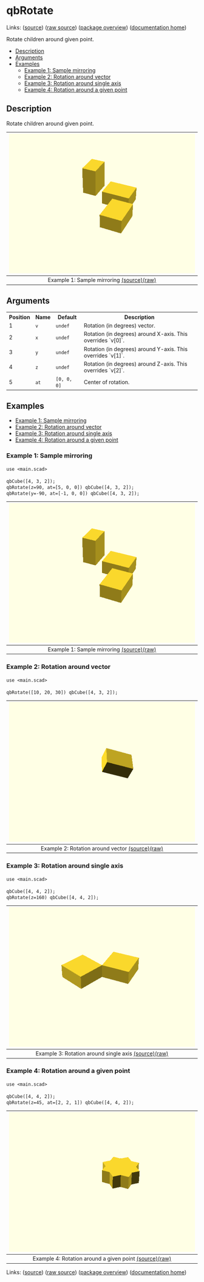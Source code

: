 # qbRotate

Links: ([source](https://github.com/little-blossom/openscad-qbase/blob/master/src/qbRotate.scad)) ([raw source](https://raw.githubusercontent.com/little-blossom/openscad-qbase/master/src/qbRotate.scad)) ([package overview](overview.md)) ([documentation home](../index.md))

Rotate children around given point.

* [Description](#description)
* [Arguments](#arguments)
* [Examples](#examples)
  * [Example 1: Sample mirroring](#example-1-sample-mirroring)
  * [Example 2: Rotation around vector](#example-2-rotation-around-vector)
  * [Example 3: Rotation around single axis](#example-3-rotation-around-single-axis)
  * [Example 4: Rotation around a given point](#example-4-rotation-around-a-given-point)

## Description


Rotate children around given point.

| [![summary-example](qbRotate.md-media/summary-example.png "summary-example")](https://github.com/little-blossom/openscad-qbase/blob/master/docs/generated/qbRotate.md-media/summary-example.png) |
| :---: |
|Example 1: Sample mirroring [(source)](https://github.com/little-blossom/openscad-qbase/blob/master/docs/generated/qbRotate.md-media/summary-example.scad)[(raw)](https://raw.githubusercontent.com/little-blossom/openscad-qbase/master/docs/generated/qbRotate.md-media/summary-example.scad)|



## Arguments

<table>
<tr><th>Position</th><th>Name</th><th>Default</th><th>Description</th></tr>
<tr><td>1</td><td><code>v</code></td><td><code>undef</code></td><td>Rotation (in degrees) vector.</td></tr>
<tr><td>2</td><td><code>x</code></td><td><code>undef</code></td><td>Rotation (in degrees) around X-axis. This overrides `v[0]`.</td></tr>
<tr><td>3</td><td><code>y</code></td><td><code>undef</code></td><td>Rotation (in degrees) around Y-axis. This overrides `v[1]`.</td></tr>
<tr><td>4</td><td><code>z</code></td><td><code>undef</code></td><td>Rotation (in degrees) around Z-axis. This overrides `v[2]`.</td></tr>
<tr><td>5</td><td><code>at</code></td><td><code>[0, 0, 0]</code></td><td>Center of rotation.</td></tr>
</table>

## Examples

* [Example 1: Sample mirroring](#example-1-sample-mirroring)
* [Example 2: Rotation around vector](#example-2-rotation-around-vector)
* [Example 3: Rotation around single axis](#example-3-rotation-around-single-axis)
* [Example 4: Rotation around a given point](#example-4-rotation-around-a-given-point)

### Example 1: Sample mirroring


```openscad
use <main.scad>

qbCube([4, 3, 2]);
qbRotate(z=90, at=[5, 0, 0]) qbCube([4, 3, 2]);
qbRotate(y=-90, at=[-1, 0, 0]) qbCube([4, 3, 2]);
```
| [![summary-example](qbRotate.md-media/summary-example.png "summary-example")](https://github.com/little-blossom/openscad-qbase/blob/master/docs/generated/qbRotate.md-media/summary-example.png) |
| :---: |
|Example 1: Sample mirroring [(source)](https://github.com/little-blossom/openscad-qbase/blob/master/docs/generated/qbRotate.md-media/summary-example.scad)[(raw)](https://raw.githubusercontent.com/little-blossom/openscad-qbase/master/docs/generated/qbRotate.md-media/summary-example.scad)|


### Example 2: Rotation around vector


```openscad
use <main.scad>

qbRotate([10, 20, 30]) qbCube([4, 3, 2]);
```
| [![openscad-2](qbRotate.md-media/openscad-2.png "openscad-2")](https://github.com/little-blossom/openscad-qbase/blob/master/docs/generated/qbRotate.md-media/openscad-2.png) |
| :---: |
|Example 2: Rotation around vector [(source)](https://github.com/little-blossom/openscad-qbase/blob/master/docs/generated/qbRotate.md-media/openscad-2.scad)[(raw)](https://raw.githubusercontent.com/little-blossom/openscad-qbase/master/docs/generated/qbRotate.md-media/openscad-2.scad)|


### Example 3: Rotation around single axis


```openscad
use <main.scad>

qbCube([4, 4, 2]);
qbRotate(z=160) qbCube([4, 4, 2]);
```
| [![openscad-3](qbRotate.md-media/openscad-3.png "openscad-3")](https://github.com/little-blossom/openscad-qbase/blob/master/docs/generated/qbRotate.md-media/openscad-3.png) |
| :---: |
|Example 3: Rotation around single axis [(source)](https://github.com/little-blossom/openscad-qbase/blob/master/docs/generated/qbRotate.md-media/openscad-3.scad)[(raw)](https://raw.githubusercontent.com/little-blossom/openscad-qbase/master/docs/generated/qbRotate.md-media/openscad-3.scad)|


### Example 4: Rotation around a given point


```openscad
use <main.scad>

qbCube([4, 4, 2]);
qbRotate(z=45, at=[2, 2, 1]) qbCube([4, 4, 2]);
```
| [![openscad-4](qbRotate.md-media/openscad-4.png "openscad-4")](https://github.com/little-blossom/openscad-qbase/blob/master/docs/generated/qbRotate.md-media/openscad-4.png) |
| :---: |
|Example 4: Rotation around a given point [(source)](https://github.com/little-blossom/openscad-qbase/blob/master/docs/generated/qbRotate.md-media/openscad-4.scad)[(raw)](https://raw.githubusercontent.com/little-blossom/openscad-qbase/master/docs/generated/qbRotate.md-media/openscad-4.scad)|


Links: ([source](https://github.com/little-blossom/openscad-qbase/blob/master/src/qbRotate.scad)) ([raw source](https://raw.githubusercontent.com/little-blossom/openscad-qbase/master/src/qbRotate.scad)) ([package overview](overview.md)) ([documentation home](../index.md))
